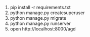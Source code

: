 1. pip install -r requirements.txt
2. python manage.py createsuperuser
3. python manage.py migrate
4. python manage.py runserver
5. open http://localhost:8000/agd
